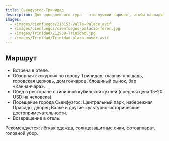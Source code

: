 ```yaml
---
title: Сьенфуэгос-Тринидад
description: Для однодневного тура — это лучший вариант, чтобы насладиться городом Тринидад, не перегружая день слишком большим количеством достопримечательностей. В этот день мы посетим только Сьенфуэгос и Тринидад. Выезд рано утром (7:00), возвращение в отель около 19:00. По пути вы сможете насладиться сельской местностью, фермами и небольшими городками, а также остановками по необходимости.
images:
  - /images/cienfuegos/213153-Valle-Palace.avif
  - /images/cienfuegos/cienfuegos-palacio-ferer.jpg
  - /images/Trinidad/212939-Trinidad.jpg
  - /images/Trinidad/Trinidad-plaza-mayor.avif
---
```


<section class="mb-10">
  <h2 class="text-2xl lg:text-3xl font-bold text-gray-900 mb-6 border-b-2 border-blue-500 pb-2">
    Маршрут
  </h2>

  <ul class="space-y-3 lg:space-y-4">
    <li class="flex items-start space-x-3 text-gray-700 leading-relaxed">
      <span class="inline-block w-2 h-2 bg-blue-500 rounded-full mt-2 flex-shrink-0"></span>
      <span class="text-sm lg:text-base">Встреча в отеле.</span>
    </li>
    <li class="flex items-start space-x-3 text-gray-700 leading-relaxed">
      <span class="inline-block w-2 h-2 bg-blue-500 rounded-full mt-2 flex-shrink-0"></span>
      <span class="text-sm lg:text-base">Обзорная экскурсия по городу Тринидад: главная площадь, городская церковь, дом гончаров, блошиный рынок, бар «Канчанчара».</span>
    </li>
    <li class="flex items-start space-x-3 text-gray-700 leading-relaxed">
      <span class="inline-block w-2 h-2 bg-blue-500 rounded-full mt-2 flex-shrink-0"></span>
      <span class="text-sm lg:text-base">Обед в ресторане с типичной кубинской кухней (средняя цена 15–20 USD на человека).</span>
    </li>
    <li class="flex items-start space-x-3 text-gray-700 leading-relaxed">
      <span class="inline-block w-2 h-2 bg-blue-500 rounded-full mt-2 flex-shrink-0"></span>
      <span class="text-sm lg:text-base">Посещение города Сьенфуэгос: Центральный парк, набережная Прасадо, дворец Валье и другие культурно-исторические достопримечательности.</span>
    </li>
    <li class="flex items-start space-x-3 text-gray-700 leading-relaxed">
      <span class="inline-block w-2 h-2 bg-blue-500 rounded-full mt-2 flex-shrink-0"></span>
      <span class="text-sm lg:text-base">Возвращение в отель.</span>
    </li>
  </ul>
</section>

<div class="bg-gradient-to-r from-yellow-50 to-orange-50 border-l-4 border-yellow-400 p-4 lg:p-6 rounded-r-lg mb-8">
  <p class="text-sm lg:text-base text-gray-800 leading-relaxed">
    <span class="font-bold text-yellow-700">Рекомендуется:</span>
    <span class="ml-2">лёгкая одежда, солнцезащитные очки, фотоаппарат, головной убор.</span>
  </p>
</div>

